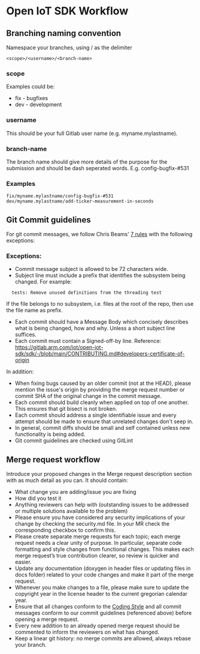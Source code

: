 # Open IoT SDK Workflow

## Branching naming convention
Namespace your branches, using / as the delimiter

```
<scope>/<username>/<branch-name>
```

### scope

Examples could be:

* fix - bugfixes
* dev - development

### username

This should be your full Gitlab user name (e.g. myname.mylastname).

### branch-name

The branch name should give more details of the purpose for the submission and should be dash seperated words.
E.g. config-bugfix-#531

### Examples

```
fix/myname.mylastname/config-bugfix-#531
dev/myname.mylastname/add-ticker-measurement-in-seconds
```

## Git Commit guidelines

For git commit messages, we follow Chris Beams' [7 rules](https://cbea.ms/git-commit/#seven-rules) with the following exceptions:

### Exceptions:

* Commit message subject is allowed to be 72 characters wide.
* Subject line must include a prefix that identifies the subsystem being changed. For example:
```
  tests: Remove unused definitions from the threading test
```
  If the file belongs to no subsystem, i.e. files at the root of the repo, then use the file name as prefix.
* Each commit should have a Message Body which concisely describes what is being changed, how and why. Unless a short subject line suffices.
* Each commit must contain a Signed-off-by line. Reference: https://gitlab.arm.com/iot/open-iot-sdk/sdk/-/blob/main/CONTRIBUTING.md#developers-certificate-of-origin

In addition:

* When fixing bugs caused by an older commit (not at the HEAD), please mention the issue's origin by providing the merge request number or commit SHA of the original change in the commit message.
* Each commit should build cleanly when applied on top of one another. This ensures that git bisect is not broken.
* Each commit should address a single identifiable issue and every attempt should be made to ensure that unrelated changes don't seep in.
* In general, commit diffs should be small and self contained unless new functionality is being added.
* Git commit guidelines are checked using GitLint

## Merge request workflow

Introduce your proposed changes in the Merge request description section with as much detail as you can. It should contain:
* What change you are adding/issue you are fixing
* How did you test it
* Anything reviewers can help with (outstanding issues to be addressed or multiple solutions available to the problem)
* Please ensure you have considered any security implications of your change by checking the security.md file. In your MR check the corresponding checkbox to confirm this.
* Please create separate merge requests for each topic; each merge request needs a clear unity of purpose.
  In particular, separate code formatting and style changes from functional changes. This makes each merge request’s true contribution clearer, so
  review is quicker and easier.
* Update any documentation (doxygen in header files or updating files in docs folder) related to your code changes and make it part of the merge request.
* Whenever you make changes to a file, please make sure to update the copyright year in the license header to the current gregorian calendar year.
* Ensure that all changes conform to the [Coding Style](#coding_style.md) and all commit messages conform to our commit guidelines (referenced above) before opening a merge request.
* Every new addition to an already opened merge request should be commented to inform the reviewers on what has changed.
* Keep a linear git history: no merge commits are allowed, always rebase your branch.
